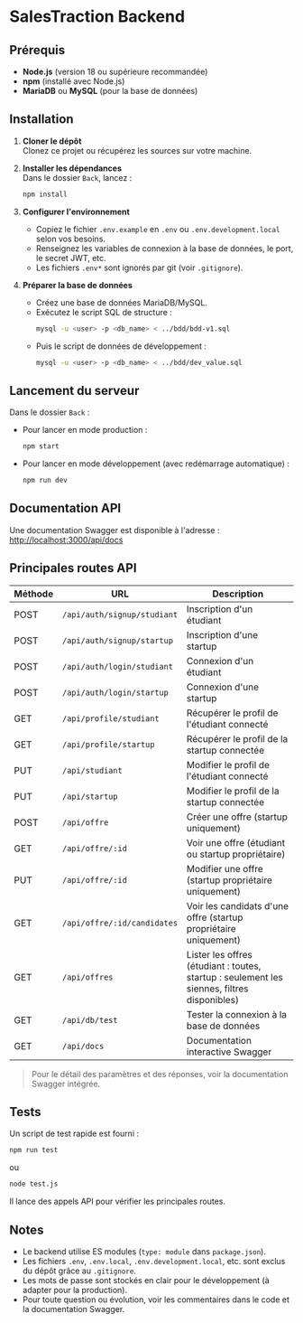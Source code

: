 # SalesTraction Backend

## Prérequis

- **Node.js** (version 18 ou supérieure recommandée)
- **npm** (installé avec Node.js)
- **MariaDB** ou **MySQL** (pour la base de données)

## Installation

1. **Cloner le dépôt**  
   Clonez ce projet ou récupérez les sources sur votre machine.

2. **Installer les dépendances**  
   Dans le dossier `Back`, lancez :
   ```bash
   npm install
   ```

3. **Configurer l'environnement**  
   - Copiez le fichier `.env.example` en `.env` ou `.env.development.local` selon vos besoins.
   - Renseignez les variables de connexion à la base de données, le port, le secret JWT, etc.
   - Les fichiers `.env*` sont ignorés par git (voir `.gitignore`).

4. **Préparer la base de données**  
   - Créez une base de données MariaDB/MySQL.
   - Exécutez le script SQL de structure :
     ```bash
     mysql -u <user> -p <db_name> < ../bdd/bdd-v1.sql
     ```
   - Puis le script de données de développement :
     ```bash
     mysql -u <user> -p <db_name> < ../bdd/dev_value.sql
     ```

## Lancement du serveur

Dans le dossier `Back` :

- Pour lancer en mode production :
  ```bash
  npm start
  ```
- Pour lancer en mode développement (avec redémarrage automatique) :
  ```bash
  npm run dev
  ```

## Documentation API

Une documentation Swagger est disponible à l'adresse :  
[http://localhost:3000/api/docs](http://localhost:3000/api/docs)

## Principales routes API

| Méthode | URL                                 | Description                                                                                  |
|---------|-------------------------------------|----------------------------------------------------------------------------------------------|
| POST    | `/api/auth/signup/studiant`         | Inscription d'un étudiant                                                                    |
| POST    | `/api/auth/signup/startup`          | Inscription d'une startup                                                                    |
| POST    | `/api/auth/login/studiant`          | Connexion d'un étudiant                                                                      |
| POST    | `/api/auth/login/startup`           | Connexion d'une startup                                                                      |
| GET     | `/api/profile/studiant`             | Récupérer le profil de l'étudiant connecté                                                   |
| GET     | `/api/profile/startup`              | Récupérer le profil de la startup connectée                                                  |
| PUT     | `/api/studiant`                     | Modifier le profil de l'étudiant connecté                                                    |
| PUT     | `/api/startup`                      | Modifier le profil de la startup connectée                                                   |
| POST    | `/api/offre`                        | Créer une offre (startup uniquement)                                                         |
| GET     | `/api/offre/:id`                    | Voir une offre (étudiant ou startup propriétaire)                                            |
| PUT     | `/api/offre/:id`                    | Modifier une offre (startup propriétaire uniquement)                                         |
| GET     | `/api/offre/:id/candidates`         | Voir les candidats d'une offre (startup propriétaire uniquement)                             |
| GET     | `/api/offres`                       | Lister les offres (étudiant : toutes, startup : seulement les siennes, filtres disponibles)  |
| GET     | `/api/db/test`                      | Tester la connexion à la base de données                                                     |
| GET     | `/api/docs`                         | Documentation interactive Swagger                                                            |

> Pour le détail des paramètres et des réponses, voir la documentation Swagger intégrée.

## Tests

Un script de test rapide est fourni :
```bash
npm run test
```
ou
```bash
node test.js
```
Il lance des appels API pour vérifier les principales routes.

## Notes

- Le backend utilise ES modules (`type: module` dans `package.json`).
- Les fichiers `.env`, `.env.local`, `.env.development.local`, etc. sont exclus du dépôt grâce au `.gitignore`.
- Les mots de passe sont stockés en clair pour le développement (à adapter pour la production).
- Pour toute question ou évolution, voir les commentaires dans le code et la documentation Swagger.